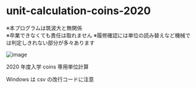 # unit-calculation-coins-2020

※本プログラムは筑波大と無関係  
※卒業できなくても責任は取れません
※履修確認には単位の読み替えなど機械では判定しきれない部分が多々あります

![image](https://user-images.githubusercontent.com/45098934/164147062-dbcfed43-f77e-4458-9101-f63b4553bfb4.png)


2020 年度入学 coins 専用単位計算

Windows は csv の改行コードに注意


